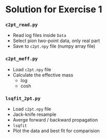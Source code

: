 # Solution for Exercise 1
### `c2pt_read.py`
* Read iog files inside `Data`
* Select pion two-point data, only real part
* Save to `c2pt.npy` file (numpy array file)
### `c2pt_meff.py`
* Load `c2pt.npy` file
* Calculate the effective mass
  * log
  * cosh
### `lsqfit_2pt.py`
* Load `c2pt.npy` file
* Jack-knife resample
* Averge forward / backward propagation
* `lsqfit`
* Plot the data and best fit for comparision
